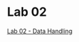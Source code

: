 # Lab 02

[Lab 02 - Data Handling](https://github.com/INF1005-6H-SocialDataAnalytics/lab02/blob/master/Lab%2002%20-%20Handling%20Data.ipynb)

